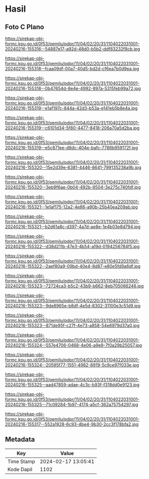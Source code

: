 # Hasil

## Foto C Plano

https://sirekap-obj-formc.kpu.go.id/0f53/pemilu/pdpr/11/04/02/20/31/1104022031001-20240216-155316--54887e17-a92d-48d0-b5b2-ddf83232f8cb.jpg

https://sirekap-obj-formc.kpu.go.id/0f53/pemilu/pdpr/11/04/02/20/31/1104022031001-20240216-155318--fcaa09df-00a7-40d5-bd2d-cf6ea7b0d9ea.jpg

https://sirekap-obj-formc.kpu.go.id/0f53/pemilu/pdpr/11/04/02/20/31/1104022031001-20240216-155318--0b47654d-8e4e-4992-897a-5315feb99a72.jpg

https://sirekap-obj-formc.kpu.go.id/0f53/pemilu/pdpr/11/04/02/20/31/1104022031001-20240216-155319--e1af197c-844a-42d3-b53a-e141eb5b8e4a.jpg

https://sirekap-obj-formc.kpu.go.id/0f53/pemilu/pdpr/11/04/02/20/31/1104022031001-20240216-155319--c6101d34-5f80-4477-8418-206a70a5d2ba.jpg

https://sirekap-obj-formc.kpu.go.id/0f53/pemilu/pdpr/11/04/02/20/31/1104022031001-20240216-155319--e5c871ee-d8dc-404e-bafc-7786b959172f.jpg

https://sirekap-obj-formc.kpu.go.id/0f53/pemilu/pdpr/11/04/02/20/31/1104022031001-20240216-155320--15e2d39e-6381-4446-8641-799135238a9b.jpg

https://sirekap-obj-formc.kpu.go.id/0f53/pemilu/pdpr/11/04/02/20/31/1104022031001-20240216-155320--3eb9f6ae-0b04-492b-9504-3e275c740fdf.jpg

https://sirekap-obj-formc.kpu.go.id/0f53/pemilu/pdpr/11/04/02/20/31/1104022031001-20240216-155321--1e1af175-12a2-4e86-a90b-25b40ea209ab.jpg

https://sirekap-obj-formc.kpu.go.id/0f53/pemilu/pdpr/11/04/02/20/31/1104022031001-20240216-155321--b2d61a8c-d397-4a7d-ae8e-1e4b03e8d794.jpg

https://sirekap-obj-formc.kpu.go.id/0f53/pemilu/pdpr/11/04/02/20/31/1104022031001-20240216-155322--d38d211b-47e3-4b54-a19d-0194256784f5.jpg

https://sirekap-obj-formc.kpu.go.id/0f53/pemilu/pdpr/11/04/02/20/31/1104022031001-20240216-155322--2aef80a9-09bd-40e4-8d87-e80e5fd9a6df.jpg

https://sirekap-obj-formc.kpu.go.id/0f53/pemilu/pdpr/11/04/02/20/31/1104022031001-20240216-155323--72724ca3-b5c2-43b9-b662-8eb705066246.jpg

https://sirekap-obj-formc.kpu.go.id/0f53/pemilu/pdpr/11/04/02/20/31/1104022031001-20240216-155323--9de8965e-b8df-4e5d-8302-31100e3c51d9.jpg

https://sirekap-obj-formc.kpu.go.id/0f53/pemilu/pdpr/11/04/02/20/31/1104022031001-20240216-155323--871de95f-c27f-4e73-a858-54e6979d37a0.jpg

https://sirekap-obj-formc.kpu.go.id/0f53/pemilu/pdpr/11/04/02/20/31/1104022031001-20240216-155324--557e4706-0468-4e06-a9e9-7f0a29b25057.jpg

https://sirekap-obj-formc.kpu.go.id/0f53/pemilu/pdpr/11/04/02/20/31/1104022031001-20240216-155324--20595f77-1551-4982-8919-5c9ce97f033e.jpg

https://sirekap-obj-formc.kpu.go.id/0f53/pemilu/pdpr/11/04/02/20/31/1104022031001-20240216-155325--aad47859-adae-4c3c-b93f-f318dd0e9123.jpg

https://sirekap-obj-formc.kpu.go.id/0f53/pemilu/pdpr/11/04/02/20/31/1104022031001-20240216-155325--71c09284-1b97-4174-a5cf-362a75754297.jpg

https://sirekap-obj-formc.kpu.go.id/0f53/pemilu/pdpr/11/04/02/20/31/1104022031001-20240216-155317--552a1928-6c93-4be4-9b30-2cc3f178bfa2.jpg


## Metadata

| Key        | Value               |
| ---------- | ------------------- |
| Time Stamp | 2024-02-17 13:05:41 |
| Kode Dapil | 1102                |




